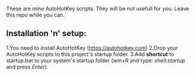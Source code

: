 
These are mine AutoHotKey scripts. 
They will be not usefull for you. 
Leave this repo while you can.

## Installation 'n' setup:
1.You need to install AutoHotKey (https://autohotkey.com)
2.Drop your AutoHotKey scripts to this project's startup folder.
3.Add **shortcut** to startup.bat to your system's startup folder (*win+R* and type: *shell:startup* and press *Enter*).

